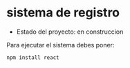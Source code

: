 <h1> sistema de registro </h1>

- Estado del proyecto: en construccion

Para ejecutar el sistema debes poner:

```npm install react```
